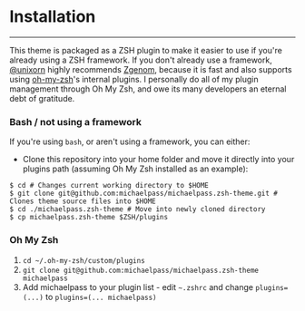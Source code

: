 # Installation
---


This theme is packaged as a ZSH plugin to make it easier to use if you're already using a ZSH framework. If you don't already use a framework, [@unixorn](https://github.com/unixorn) highly recommends [Zgenom](https://github.com/jandamm/zgenom), because it is fast and also supports using [oh-my-zsh](https://github.com/robbyrussell/oh-my-zsh)'s internal plugins. I personally do all of my plugin management through Oh My Zsh, and owe its many developers an eternal debt of gratitude.

### Bash / not using a framework

If you're using `bash`, or aren't using a framework, you can either:

* Clone this repository into your home folder and move it directly into your plugins path (assuming Oh My Zsh installed as an example):

```
$ cd # Changes current working directory to $HOME
$ git clone git@github.com:michaelpass/michaelpass.zsh-theme.git # Clones theme source files into $HOME
$ cd ./michaelpass.zsh-theme # Move into newly cloned directory
$ cp michaelpass.zsh-theme $ZSH/plugins
```

### Oh My Zsh
1. `cd ~/.oh-my-zsh/custom/plugins`
2. `git clone git@github.com:michaelpass/michaelpass.zsh-theme michaelpass`
3. Add michaelpass to your plugin list - edit `~.zshrc` and change `plugins=(...)` to `plugins=(... michaelpass)`
